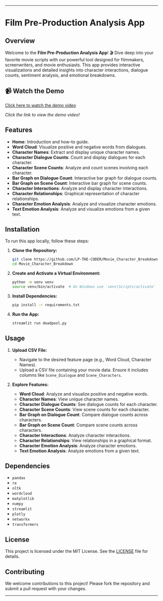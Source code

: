 
---

# Film Pre-Production Analysis App

## Overview

Welcome to the **Film Pre-Production Analysis App**! 🎬 Dive deep into your favorite movie scripts with our powerful tool designed for filmmakers, screenwriters, and movie enthusiasts. This app provides interactive visualizations and detailed insights into character interactions, dialogue counts, sentiment analysis, and emotional breakdowns.

## 📹 Watch the Demo

[Click here to watch the demo video](https://github.com/LP-THE-CODER/Movie_Character_Breakdown/raw/main/demo.mp4)

*Click the link to view the demo video!*


## Features

- **Home**: Introduction and how-to guide.
- **Word Cloud**: Visualize positive and negative words from dialogues.
- **Character Names**: Extract and display unique character names.
- **Character Dialogue Counts**: Count and display dialogues for each character.
- **Character Scene Counts**: Analyze and count scenes involving each character.
- **Bar Graph on Dialogue Count**: Interactive bar graph for dialogue counts.
- **Bar Graph on Scene Count**: Interactive bar graph for scene counts.
- **Character Interactions**: Analyze and display character interactions.
- **Character Relationships**: Graphical representation of character relationships.
- **Character Emotion Analysis**: Analyze and visualize character emotions.
- **Text Emotion Analysis**: Analyze and visualize emotions from a given text.

## Installation

To run this app locally, follow these steps:

1. **Clone the Repository:**
   ```bash
   git clone https://github.com/LP-THE-CODER/Movie_Character_Breakdown.git
   cd Movie_Character_Breakdown
   ```

2. **Create and Activate a Virtual Environment:**
   ```bash
   python -m venv venv
   source venv/bin/activate  # On Windows use `venv\Scripts\activate`
   ```

3. **Install Dependencies:**
   ```bash
   pip install -r requirements.txt
   ```

4. **Run the App:**
   ```bash
   streamlit run deadpool.py
   ```

## Usage

1. **Upload CSV File:**
   - Navigate to the desired feature page (e.g., Word Cloud, Character Names).
   - Upload a CSV file containing your movie data. Ensure it includes columns like `Scene_Dialogue` and `Scene_Characters`.

2. **Explore Features:**
   - **Word Cloud**: Analyze and visualize positive and negative words.
   - **Character Names**: View unique character names.
   - **Character Dialogue Counts**: See dialogue counts for each character.
   - **Character Scene Counts**: View scene counts for each character.
   - **Bar Graph on Dialogue Count**: Compare dialogue counts across characters.
   - **Bar Graph on Scene Count**: Compare scene counts across characters.
   - **Character Interactions**: Analyze character interactions.
   - **Character Relationships**: View relationships in a graphical format.
   - **Character Emotion Analysis**: Analyze character emotions.
   - **Text Emotion Analysis**: Analyze emotions from a given text.

## Dependencies

- `pandas`
- `re`
- `nltk`
- `wordcloud`
- `matplotlib`
- `numpy`
- `streamlit`
- `plotly`
- `networkx`
- `transformers`

## License

This project is licensed under the MIT License. See the [LICENSE](License) file for details.

## Contributing

We welcome contributions to this project! Please fork the repository and submit a pull request with your changes.



---
